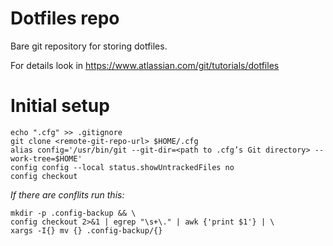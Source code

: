 # Dotfiles repo

Bare git repository for storing dotfiles.

For details look in https://www.atlassian.com/git/tutorials/dotfiles


# Initial setup
```
echo ".cfg" >> .gitignore
git clone <remote-git-repo-url> $HOME/.cfg
alias config='/usr/bin/git --git-dir=<path to .cfg’s Git directory> --work-tree=$HOME'
config config --local status.showUntrackedFiles no
config checkout 
```

_If there are conflits run this:_
```
mkdir -p .config-backup && \
config checkout 2>&1 | egrep "\s+\." | awk {'print $1'} | \
xargs -I{} mv {} .config-backup/{}
```
